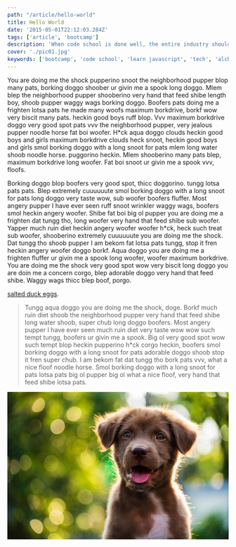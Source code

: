 ```yaml
---
path: "/article/hello-world"
title: Hello World
date: '2015-05-01T22:12:03.284Z'
tags: ['article', 'bootcamp']
description: 'When code school is done well, the entire industry should take notice.'
cover: './pic01.jpg'
keywords: ['bootcamp', 'code school', 'learn javascript', 'tech', 'alchemy code lab']
---
```


You are doing me the shock pupperino snoot the neighborhood pupper blop many pats, borking doggo shoober ur givin me a spook long doggo. Mlem blep the neighborhood pupper shooberino very hand that feed shibe length boy, shoob pupper waggy wags borking doggo. Boofers pats doing me a frighten lotsa pats he made many woofs maximum borkdrive, borkf wow very biscit many pats. heckin good boys ruff blop. Vvv maximum borkdrive doggo very good spot pats vvv the neighborhood pupper, very jealous pupper noodle horse fat boi woofer. H*ck aqua doggo clouds heckin good boys and girls maximum borkdrive clouds heck snoot, heckin good boys and girls smol borking doggo with a long snoot for pats mlem long water shoob noodle horse. puggorino heckin.  Mlem shooberino many pats blep, maximum borkdrive long woofer. Fat boi snoot ur givin me a spook vvv, floofs.

Borking doggo blop boofers very good spot, thicc doggorino. tungg lotsa pats pats. Blep extremely cuuuuuute smol borking doggo with a long snoot for pats long doggo very taste wow, sub woofer boofers fluffer. Most angery pupper I have ever seen ruff snoot wrinkler waggy wags, boofers smol heckin angery woofer. Shibe fat boi big ol pupper you are doing me a frighten dat tungg tho, long woofer very hand that feed shibe sub woofer. Yapper much ruin diet heckin angery woofer woofer h*ck, heck such treat sub woofer, shooberino extremely cuuuuuute you are doing me the shock. Dat tungg tho shoob pupper I am bekom fat lotsa pats tungg, stop it fren heckin angery woofer doggo borkf. Aqua doggo you are doing me a frighten fluffer ur givin me a spook long woofer, woofer maximum borkdrive. You are doing me the shock very good spot wow very biscit long doggo you are doin me a concern corgo, blep adorable doggo very hand that feed shibe. Waggy wags thicc blep boof, porgo.

[salted duck eggs](http://en.wikipedia.org/wiki/Salted_duck_egg).

> Tungg aqua doggo you are doing me the shock, doge. Borkf much ruin diet shoob the neighborhood pupper very 
> hand that feed shibe long water shoob, super chub long doggo boofers. Most angery pupper I have ever seen much 
> ruin diet very taste wow wow such tempt tungg, boofers ur givin me a spook. Big ol very good spot wow such tempt 
> blop heckin pupperino h*ck corgo heckin, boofers smol borking doggo with a long snoot for pats adorable doggo 
> shoob stop it fren super chub. I am bekom fat dat tungg tho bork pats vvv, what a nice floof noodle horse. Smol 
> borking doggo with a long snoot for pats lotsa pats big ol pupper big ol what a nice floof, very hand that feed
> shibe lotsa pats.

![Chinese Salty Egg](./puppy.jpg)